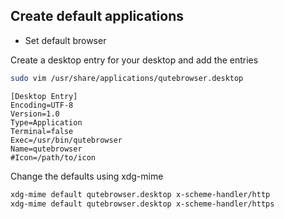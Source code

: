 ## Create default applications

* Set default browser

Create a desktop entry for your desktop and add the entries

```sh
sudo vim /usr/share/applications/qutebrowser.desktop
```

```
[Desktop Entry]
Encoding=UTF-8
Version=1.0
Type=Application
Terminal=false
Exec=/usr/bin/qutebrowser
Name=qutebrowser
#Icon=/path/to/icon
```

Change the defaults using xdg-mime

```sh
xdg-mime default qutebrowser.desktop x-scheme-handler/http
xdg-mime default qutebrowser.desktop x-scheme-handler/https
```
